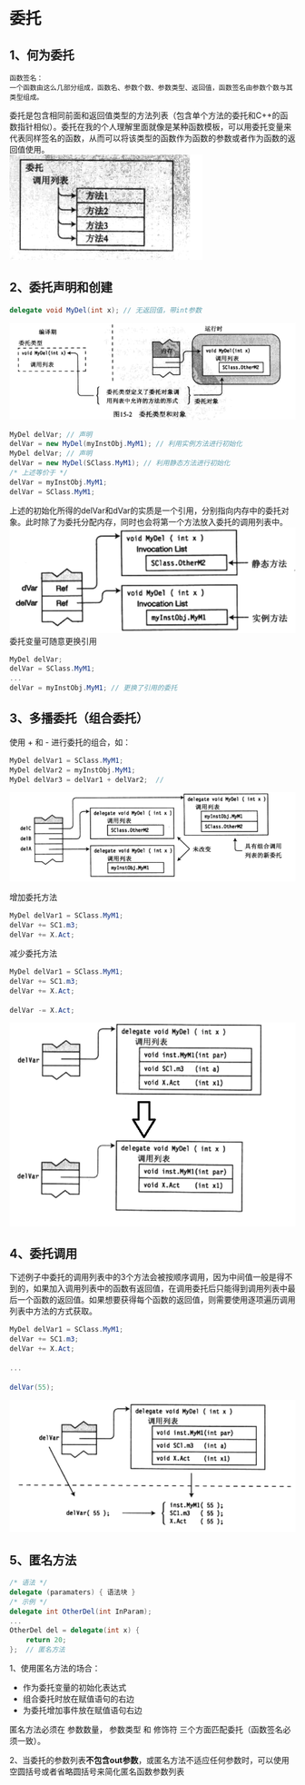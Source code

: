 # 委托
## 1、何为委托
```
函数签名：
一个函数由这么几部分组成，函数名、参数个数、参数类型、返回值，函数签名由参数个数与其类型组成。
```
委托是包含相同前面和返回值类型的方法列表（包含单个方法的委托和C++的函数指针相似）。委托在我的个人理解里面就像是某种函数模板，可以用委托变量来代表同样签名的函数，从而可以将该类型的函数作为函数的参数或者作为函数的返回值使用。  
![](images/delegate-1.png)

## 2、委托声明和创建
```C# 
delegate void MyDel(int x); // 无返回值，带int参数
```
![](images/delegate-2.png)

```C#
MyDel delVar; // 声明
delVar = new MyDel(myInstObj.MyM1); // 利用实例方法进行初始化
MyDel delVar; // 声明
delVar = new MyDel(SClass.MyM1); // 利用静态方法进行初始化
/* 上述等价于 */
delVar = myInstObj.MyM1;
delVar = SClass.MyM1;
```
上述的初始化所得的delVar和dVar的实质是一个引用，分别指向内存中的委托对象。此时除了为委托分配内存，同时也会将第一个方法放入委托的调用列表中。
![](images/delegate-3.png)
委托变量可随意更换引用
```C#
MyDel delVar;
delVar = SClass.MyM1;
...
delVar = myInstObj.MyM1; // 更换了引用的委托
```

## 3、多播委托（组合委托）
使用 + 和 - 进行委托的组合，如：
```C#
MyDel delVar1 = SClass.MyM1;
MyDel delVar2 = myInstObj.MyM1;
MyDel delVar3 = delVar1 + delVar2;  // 
```
![](images/delegate-4.png)

增加委托方法
```C#
MyDel delVar1 = SClass.MyM1;
delVar += SC1.m3;
delVar += X.Act;
```
减少委托方法
```C#
MyDel delVar1 = SClass.MyM1;
delVar += SC1.m3;
delVar += X.Act;

delVar -= X.Act;
```
![](images/delegate-5.png)

## 4、委托调用
下述例子中委托的调用列表中的3个方法会被按顺序调用，因为中间值一般是得不到的，如果加入调用列表中的函数有返回值，在调用委托后只能得到调用列表中最后一个函数的返回值。如果想要获得每个函数的返回值，则需要使用逐项遍历调用列表中方法的方式获取。
```C#
MyDel delVar1 = SClass.MyM1;
delVar += SC1.m3;
delVar += X.Act;

...

delVar(55);
```
![](images/delegate-6.png)

## 5、匿名方法
```C#
/* 语法 */
delegate (paramaters) { 语法块 }
/* 示例 */
delegate int OtherDel(int InParam);
...
OtherDel del = delegate(int x) {
    return 20;
};  // 匿名方法
```
1、使用匿名方法的场合：
- 作为委托变量的初始化表达式
- 组合委托时放在赋值语句的右边
- 为委托增加事件放在赋值语句右边

匿名方法必须在 参数数量， 参数类型 和 修饰符 三个方面匹配委托（函数签名必须一致）。

2、当委托的参数列表**不包含out参数**，或匿名方法不适应任何参数时，可以使用空圆括号或者省略圆括号来简化匿名函数参数列表


